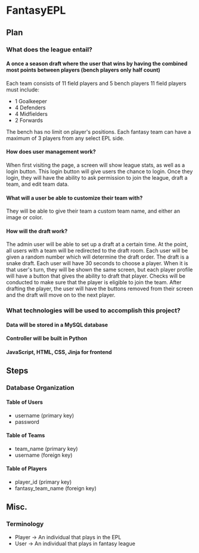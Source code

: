# FantasyEPL

## Plan
### What does the league entail?
#### A once a season draft where the user that wins by having the combined most points between players (bench players only half count)
Each team consists of 11 field players and 5 bench players
11 field players must include:
- 1 Goalkeeper
- 4 Defenders
- 4 Midfielders
- 2 Forwards

The bench has no limit on player's positions.
Each fantasy team can have a maximum of 3 players from any select EPL side.

#### How does user management work?
When first visiting the page, a screen will show league stats, as well as a login button. This login button will give users the chance to login. Once they login, they will have the ability to ask permission to join the league, draft a team, and edit team data.

#### What will a user be able to customize their team with?
They will be able to give their team a custom team name, and either an image or color.

#### How will the draft work?
The admin user will be able to set up a draft at a certain time. At the point, all users with a team will be redirected to the draft room. Each user will be given a random number which will determine the draft order. The draft is a snake draft. Each user will have 30 seconds to choose a player. When it is that user's turn, they will be shown the same screen, but each player profile will have a button that gives the ability to draft that player. Checks will be conducted to make sure that the player is eligible to join the team. After drafting the player, the user will have the buttons removed from their screen and the draft will move on to the next player.

### What technologies will be used to accomplish this project?
#### Data will be stored in a MySQL database
#### Controller will be built in Python
#### JavaScript, HTML, CSS, Jinja for frontend

## Steps
### Database Organization
#### Table of Users
- username (primary key)
- password
#### Table of Teams
- team_name (primary key)
- username (foreign key)
#### Table of Players
- player_id (primary key)
- fantasy_team_name (foreign key)

## Misc.
### Terminology
- Player -> An individual that plays in the EPL
- User -> An individual that plays in fantasy league
